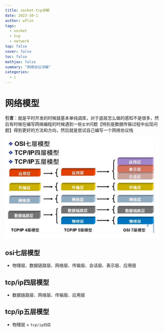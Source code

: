 ```yaml
---
title: socket-tcp详解
date: 2023-10-1
author: wflin
tags:
  - socket
  - tcp
  - network
top: false
cover: false
toc: false
mathjax: false
summary: "网络协议详解"
categories:
  - c
---
```


# 网络模型

**引言**：就是平时开发的时候就基本单纯调库，对于底层怎么做的感知不是很多，然后有时候在编写网络编程的时候遇到一些`玄学`问题【特别是数据传输过程中出现问题】得到更好的方法和方向，然后就是尝试自己编写一个网络协议栈



![](socket-tcp/image-20231016010415292.png)

## osi七层模型

* 物理层、数据链路层、网络层、传输层、会话层、表示层、应用层

## tcp/ip四层模型

* 数据链路层、网络层、传输层、应用层

## tcp/ip五层模型

* 物理层 + `tcp/ip四层`





